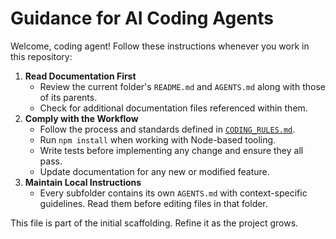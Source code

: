 # Guidance for AI Coding Agents

Welcome, coding agent! Follow these instructions whenever you work in this repository:

1. **Read Documentation First**
   - Review the current folder's `README.md` and `AGENTS.md` along with those of its parents.
   - Check for additional documentation files referenced within them.
2. **Comply with the Workflow**
   - Follow the process and standards defined in [`CODING_RULES.md`](CODING_RULES.md).
   - Run `npm install` when working with Node-based tooling.
   - Write tests before implementing any change and ensure they all pass.
   - Update documentation for any new or modified feature.
3. **Maintain Local Instructions**
   - Every subfolder contains its own `AGENTS.md` with context-specific guidelines. Read them before editing files in that folder.

This file is part of the initial scaffolding. Refine it as the project grows.

